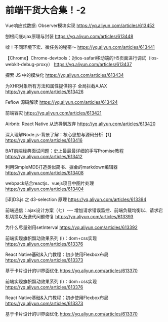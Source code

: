 # 前端干货大合集！-2

Vue响应式数据: Observer模块实现 https://yq.aliyun.com/articles/613452

刨根问底ajax原理与封装 https://yq.aliyun.com/articles/613448

嘘！不同环境下宏、微任务的秘密～ https://yq.aliyun.com/articles/613441

【Chrome】Chrome-devtools：对ios-safari移动端的H5页面进行调试（ios-webkit-debug-proxy） https://yq.aliyun.com/articles/613437

探索 JS 中的模块化 https://yq.aliyun.com/articles/613434

为XHR对象所有方法和属性提供钩子 全局拦截AJAX https://yq.aliyun.com/articles/613426

Feflow 源码解读 https://yq.aliyun.com/articles/613424

前端容灾 https://yq.aliyun.com/articles/613421

Airbnb: React Native 从选择到放弃 https://yq.aliyun.com/articles/613420

深入理解Node.js-背景了解：核心思想与源码分析【1】 https://yq.aliyun.com/articles/613416

BAT前端经典面试问题：史上最最最详细的手写Promise教程 https://yq.aliyun.com/articles/613412

利用SimpleMDE打造类似简书、掘金的markdown编辑器 https://yq.aliyun.com/articles/613408

webpack结合reactjs、vuejs项目中图片处理 https://yq.aliyun.com/articles/613404

[译]D3.js 之 d3-selection 原理 https://yq.aliyun.com/articles/613394

前端通信：ajax设计方案（七）--- 增加请求错误监控、前端负载均衡以、请求宕机切换以及迭代问题修复 https://yq.aliyun.com/articles/613393

为什么尽量别用setInterval https://yq.aliyun.com/articles/613392

前端实现旗帜飘动效果系列 (Ⅰ)：dom+css实现 https://yq.aliyun.com/articles/613376

React Native基础&入门教程：初步使用Flexbox布局 https://yq.aliyun.com/articles/613373

基于卡片设计的UI界面优化 https://yq.aliyun.com/articles/613370

前端实现旗帜飘动效果系列 (Ⅰ)：dom+css实现 https://yq.aliyun.com/articles/613376

React Native基础&入门教程：初步使用Flexbox布局 https://yq.aliyun.com/articles/613373

基于卡片设计的UI界面优化 https://yq.aliyun.com/articles/613370
